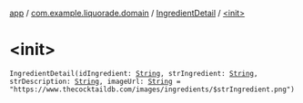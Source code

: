 [app](../../index.md) / [com.example.liquorade.domain](../index.md) / [IngredientDetail](index.md) / [&lt;init&gt;](./-init-.md)

# &lt;init&gt;

`IngredientDetail(idIngredient: `[`String`](https://kotlinlang.org/api/latest/jvm/stdlib/kotlin/-string/index.html)`, strIngredient: `[`String`](https://kotlinlang.org/api/latest/jvm/stdlib/kotlin/-string/index.html)`, strDescription: `[`String`](https://kotlinlang.org/api/latest/jvm/stdlib/kotlin/-string/index.html)`, imageUrl: `[`String`](https://kotlinlang.org/api/latest/jvm/stdlib/kotlin/-string/index.html)` = "https://www.thecocktaildb.com/images/ingredients/$strIngredient.png")`